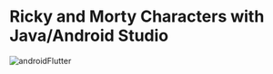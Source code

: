 # Ricky and Morty Characters with Java/Android Studio
![androidFlutter](https://user-images.githubusercontent.com/16295402/54330356-2238df00-45f4-11e9-8af7-4a9790ca7491.gif)


